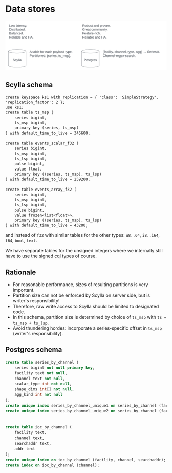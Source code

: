 # Data stores

<img src="./data-stores.svg">


## Scylla schema

```cql
create keyspace ks1 with replication = { 'class': 'SimpleStrategy', 'replication_factor': 2 };
use ks1;
create table ts_msp (
    series bigint,
    ts_msp bigint,
    primary key (series, ts_msp)
) with default_time_to_live = 345600;

create table events_scalar_f32 (
    series bigint,
    ts_msp bigint,
    ts_lsp bigint,
    pulse bigint,
    value float,
    primary key ((series, ts_msp), ts_lsp)
) with default_time_to_live = 259200;

create table events_array_f32 (
    series bigint,
    ts_msp bigint,
    ts_lsp bigint,
    pulse bigint,
    value frozen<list<float>>,
    primary key ((series, ts_msp), ts_lsp)
) with default_time_to_live = 43200;
```
and instead of `f32` with similar tables for the other types: `u8..64`, `i8..i64`, `f64`, `bool`, `text`.

We have separate tables for the unsigned integers where we internally still have to use
the signed cql types of course.


## Rationale

* For reasonable performance, sizes of resulting partitions is very important.
* Partition size can not be enforced by Scylla on server side, but is writer's responsibility!
* Therefore, raw write access to Scylla should be limited to designated code.
* In this schema, partition size is determined by choice of `ts_msp` with `ts = ts_msp + ts_lsp`.
* Avoid thundering hordes: incorporate a series-specific offset in `ts_msp` (writer's responsibility).



## Postgres schema

```sql
create table series_by_channel (
    series bigint not null primary key,
    facility text not null,
    channel text not null,
    scalar_type int not null,
    shape_dims int[] not null,
    agg_kind int not null
);
create unique index series_by_channel_unique1 on series_by_channel (facility, channel);
create unique index series_by_channel_unique2 on series_by_channel (facility, channel, scalar_type, shape_dims, agg_kind);


create table ioc_by_channel (
    facility text,
    channel text,
    searchaddr text,
    addr text
);
create unique index on ioc_by_channel (facility, channel, searchaddr);
create index on ioc_by_channel (channel);
```
